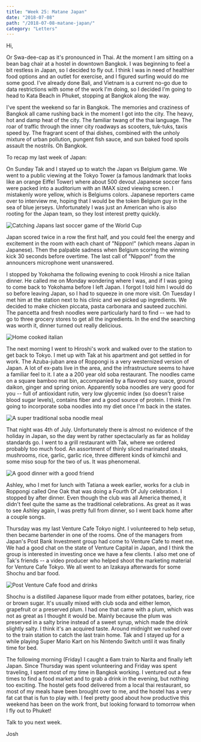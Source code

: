 ```yaml
---
title: "Week 25: Matane Japan"
date: "2018-07-08"
path: "/2018-07-08-matane-japan/"
category: "Letters"
---
```


Hi,

Or Swa-dee-cap as it's pronounced in Thai. At the moment I am sitting on a bean bag chair at a hostel in downtown Bangkok. I was beginning to feel a bit restless in Japan, so I decided to fly out. I think I was in need of healthier food options and an outlet for exercise, and I figured surfing would do me some good. I've already done Bali, and Vietnam is a current no-go due to data restrictions with some of the work I'm doing, so I decided I'm going to head to Kata Beach in Phuket, stopping at Bangkok along the way. 

I've spent the weekend so far in Bangkok. The memories and craziness of Bangkok all came rushing back in the moment I got into the city.  The heavy, hot and damp heat of the city. The familiar twang of the thai language. The roar of traffic through the inner city roadways as scooters, tuk-tuks, taxis speed by. The fragrant scent of thai dishes, combined with the unholy mixture of urban pollution, pungent fish sauce, and sun baked food spoils assault the nostrils. Oh Bangkok.

To recap my last week of Japan:

On Sunday Tak and I stayed up to watch the Japan vs Belgium game. We went to a public viewing at the Tokyo Tower (a famous landmark that looks like an orange Eiffel Tower) where about 500 devout Japanese soccer fans were packed into a auditorium with an IMAX sized viewing screen. I mistakenly wore yellow, which is Belgiums colors. Japanese reporters came over to interview me, hoping that I would be the token Belgium guy in the sea of blue jerseys. Unfortunately I was just an American who is also rooting for the Japan team, so they lost interest pretty quickly.  

![Catching Japans last soccer game of the World Cup](https://lh3.googleusercontent.com/gdUVh8yKu574AZp8fJ89odT7N8YJ8snZuEVzxUXHTfMSbTuL42uRWy4nt8QEJNbXtihAwyhpSJfGnz5gq2WlydZeRa2rv-yUeSNXGiSR9pcoSoAd3sczM1LC8P2ULTlwZ__Aw2Hyj4A=w900)


Japan scored twice in a row the first half, and you could feel the energy and excitement in the room with each chant of "Nippon!" (which means Japan in Japanese). Then the palpable sadness when Belgium scoring the winning kick 30 seconds before overtime. The last call of "Nippon!" from the announcers microphone went unanswered. 

I stopped by Yokohama the following evening to cook Hiroshi a nice Italian dinner. He called me on Monday wondering where I was, and if I was going to come back to Yokohama before I left Japan. I forgot I told him I would do so before leaving Japan, so I had to squeeze in one more visit. On Tuesday I met him at the station next to his clinic and we picked up ingredients. We decided to make chicken piccata, pasta carbonara and sauteed zucchini. The pancetta and fresh noodles were particularly hard to find -- we had to go to three grocery stores to get all the ingredients. In the end the searching was worth it, dinner turned out really delicious.

![Home cooked italian](https://lh3.googleusercontent.com/psAvkgWU4lMJ3Yi66mVMNOJA9fGrFpLXz0eAsvOvIrj8p8F3yy5btZGxAjWocQeWMauQvQd9q5hTDoYWb2jr2bwms1HBgoBrOGHmjG5wpNY8hWQZln7h863S45VwCyCd9qgJ7YOQBDM=w900)


The next morning I went to Hiroshi's work and walked over to the station to get back to Tokyo. I met up with Tak at his apartment and got settled in for work. The Azuba-juban area of Roppongi is a very westernized version of Japan. A lot of ex-pats live in the area, and the infrastructure seems to have a familiar feel to it. I ate a a 200 year old soba restaurant. The noodles came on a square bamboo mat bin, accompanied by a flavored soy suace, ground daikon, ginger and spring onion. Apparently soba noodles are very good for you -- full of antioxidant rutin, very low glycemic index (so doesn't raise blood sugar levels), contains fiber and a good source of protein. I think I'm going to incorporate soba noodles into my diet once I'm back in the states. 

![A super traditional soba noodle meal](https://lh3.googleusercontent.com/8GDMN03e2MRjllB2wp0S5WwZANwReW_ULZ34rjIRd0soQe0qAcW867xeGiYy2PmuXNBCC0myFh7h8mc1BUTzExM1rNR0cFnuIjBW7KP1HKbSz9DZQcyME_8nGnQU7LvX1Ldqr4VMgaw=w900)

That night was 4th of July. Unfortunately there is almost no evidence of the holiday in Japan, so the day went by rather spectacularly as far as holiday standards go. I went to a grill restaurant with Tak, where we ordered probably too much food. An assortment of thinly sliced marinated steaks, mushrooms, rice, garlic, garlic rice, three different kinds of kimchii and some miso soup for the two of us. It was phenomenal. 

![A good dinner with a good friend](https://lh3.googleusercontent.com/SJj088xoPD-h1HsgUQfJYNs3RvdWeghmh0w2dTOpA9-9JjmXFEL_x4aMZUU20a8ApHDjCZ94VOc5LqC-4SNfYy-3M3P_OFeOLPeYmXg4EUKkBtA_qlIPcWKhHTSPefdhF12Oe3AfiAg=w900)


Ashley, who I met for lunch with Tatiana a week earlier, works for a club in Roppongi called One Oak that was doing a Fourth Of July celebration. I stopped by after dinner. Even though the club was all America themed, it didn't feel quite the same as the traditional celebrations. As great as it was to see Ashley again, I was pretty full from dinner, so I went back home after a couple songs.  

Thursday was my last Venture Cafe Tokyo night. I volunteered to help setup, then became bartender in one of the rooms. One of the managers from Japan's Post Bank Investment group had come to Venture Cafe to meet me. We had a good chat on the state of Venture Capital in Japan, and I think the group is interested in investing once we have a few clients. I also met one of Tak's friends -- a video producer who helped shoot the marketing material for Venture Cafe Tokyo. We all went to an Izakaya afterwards for some Shochu and bar food.

![Post Venture Cafe food and drinks](https://lh3.googleusercontent.com/HZN5ANPqamXB4P0ltSkz1uoL8nhLyDSVbeHH6Q9xVenr0_RwFq2bJXcyn2bxEv1wi5oC7Visan7Z0cLa_wHyWVwTmlhXYMsfsqvMgW048IwjXQmotSLGoSFDqNSEjFO4GJnR_Rcpqyw=w900)

Shochu is a distilled Japanese liquor made from either potatoes, barley, rice or brown sugar. It's usually mixed with club soda and either lemon, grapefruit or a preserved plum. I had one that came with a plum, which was not as great as I thought it would be. Mainly because the plum was preserved in a salty brine instead of a sweet syrup, which made the drink slightly salty. I think it's an acquired taste. Around midnight we rushed over to the train station to catch the last train home. Tak and I stayed up for a while playing Super Mario Kart on his Nintendo Switch until it was finally time for bed. 

The following morning (Friday) I caught a 6am train to Narita and finally left Japan. Since Thursday was spent volunteering and Friday was spent traveling, I spent most of my time in Bangkok working. I ventured out a few times to find a food market and to grab a drink in the evening, but nothing too exciting. The hostel gets food delivered from a local thai restaurant, so most of my meals have been brought over to me, and the hostel has a very fat cat that is fun to play with. I feel pretty good about how productive this weekend has been on the work front, but looking forward to tomorrow when I fly out to Phuket!

Talk to you next week.

Josh
 